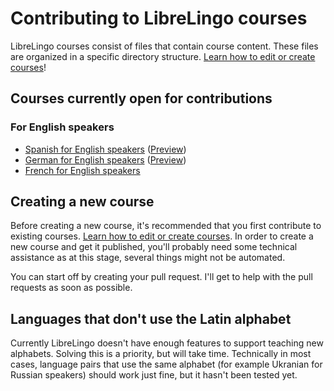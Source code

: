 # Contributing to LibreLingo courses

LibreLingo courses consist of files that contain course content. These files
are organized in a specific directory structure.
[Learn how to edit or create courses](editing-courses.md)!

## Courses currently open for contributions

### For English speakers

- [Spanish for English speakers](https://github.com/kantord/LibreLingo/tree/master/courses/spanish-from-english) ([Preview](https://librelingo.app/course/spanish-from-english/))
- [German for English speakers](https://github.com/kantord/LibreLingo/tree/master/courses/german-from-english) ([Preview](https://librelingo.app/course/german-from-english/))
- [French for English speakers](https://github.com/kantord/LibreLingo/tree/master/courses/french-from-english)

## Creating a new course

Before creating a new course, it's recommended that you first contribute to
existing courses. [Learn how to edit or create courses](editing-courses.md). In order to create a
new course and get it published, you'll probably need some technical assistance
as at this stage, several things might not be automated.

You can start off by creating your pull request. I'll get to help with the
pull requests as soon as possible.

## Languages that don't use the Latin alphabet

Currently LibreLingo doesn't have enough features to support teaching new
alphabets. Solving this is a priority, but will take time. Technically in most
cases, language pairs that use the same alphabet (for example Ukranian for
Russian speakers) should work just fine, but it hasn't been tested yet.
